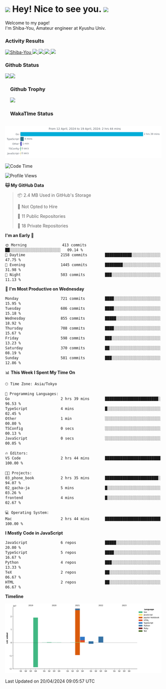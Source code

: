 <h1>
  <img src="https://emojis.slackmojis.com/emojis/images/1531849430/4246/blob-sunglasses.gif?1531849430" width="30"/> 
  Hey! Nice to see you.
  <img src="https://emojis.slackmojis.com/emojis/images/1531849430/4246/blob-sunglasses.gif?1531849430" width="30"/> 
</h1>
<p>
  Welcome to my page! <br />
  I'm Shiba-You, Amateur engineer at Kyushu Univ.
</p>


<h3>
  Activity Results
</h3>
<p align="left"> 
  <!--   GitHub  -->
  <a href="https://github.com/Shiba-You/Shiba-You/">
    <img src="https://komarev.com/ghpvc/?username=Shiba-You" alt="Shiba-You" />
  </a>
  <a href="https://github.com/Shiba-You">
    <img height="20" src="https://img.shields.io/github/followers/Shiba-You?label=follow&logo=github&style=flat" />
  </a>
  
  <!-- Qiita -->
  <a href="http://qiita.com/Shiba-You">
    <img height="20" src="https://qiita-badge.apiapi.app/s/Shiba-You/posts.svg" />
  </a>
  <a href="http://qiita.com/Shiba-You">
    <img height="20" src="https://qiita-badge.apiapi.app/s/Shiba-You/contributions.svg" />
  </a>
  <a href="http://qiita.com/Shiba-You">
    <img height="20" src="https://qiita-badge.apiapi.app/s/Shiba-You/followers.svg" />
  </a>
</p>


<h3>
  Github Status
</h3>
<div>
  <img height="170" align="left" src="https://github-readme-stats.vercel.app/api?username=Shiba-You&theme=tokyonight" />
  <img height="170" src="https://github-readme-stats.vercel.app/api/top-langs/?username=Shiba-You&theme=tokyonight&layout=compact" />
</div>

<h3>
  Github Trophy
</h3>
<div>
  <img width="800" src="https://github-profile-trophy.vercel.app/?username=Shiba-You&theme=tokyonight" />
</div>


<h3>
  WakaTIme Status
</h3>
<img src="https://github.com/Shiba-You/Shiba-You/blob/main/images/stat.svg" alt="Shiba-You WakaTime Activity"/>

<!--START_SECTION:waka-->
![Code Time](http://img.shields.io/badge/Code%20Time-801%20hrs%2035%20mins-blue)

![Profile Views](http://img.shields.io/badge/Profile%20Views-0-blue)

**🐱 My GitHub Data** 

> 📦 2.4 MB Used in GitHub's Storage 
 > 
> 🚫 Not Opted to Hire
 > 
> 📜 11 Public Repositories 
 > 
> 🔑 18 Private Repositories 
 > 
**I'm an Early 🐤** 

```text
🌞 Morning                413 commits         ██░░░░░░░░░░░░░░░░░░░░░░░   09.14 % 
🌆 Daytime                2158 commits        ████████████░░░░░░░░░░░░░   47.75 % 
🌃 Evening                1445 commits        ████████░░░░░░░░░░░░░░░░░   31.98 % 
🌙 Night                  503 commits         ███░░░░░░░░░░░░░░░░░░░░░░   11.13 % 
```
📅 **I'm Most Productive on Wednesday** 

```text
Monday                   721 commits         ████░░░░░░░░░░░░░░░░░░░░░   15.95 % 
Tuesday                  686 commits         ████░░░░░░░░░░░░░░░░░░░░░   15.18 % 
Wednesday                855 commits         █████░░░░░░░░░░░░░░░░░░░░   18.92 % 
Thursday                 708 commits         ████░░░░░░░░░░░░░░░░░░░░░   15.67 % 
Friday                   598 commits         ███░░░░░░░░░░░░░░░░░░░░░░   13.23 % 
Saturday                 370 commits         ██░░░░░░░░░░░░░░░░░░░░░░░   08.19 % 
Sunday                   581 commits         ███░░░░░░░░░░░░░░░░░░░░░░   12.86 % 
```


📊 **This Week I Spent My Time On** 

```text
🕑︎ Time Zone: Asia/Tokyo

💬 Programming Languages: 
Go                       2 hrs 39 mins       ████████████████████████░   96.53 % 
TypeScript               4 mins              █░░░░░░░░░░░░░░░░░░░░░░░░   02.45 % 
Other                    1 min               ░░░░░░░░░░░░░░░░░░░░░░░░░   00.80 % 
TSConfig                 0 secs              ░░░░░░░░░░░░░░░░░░░░░░░░░   00.13 % 
JavaScript               0 secs              ░░░░░░░░░░░░░░░░░░░░░░░░░   00.05 % 

🔥 Editors: 
VS Code                  2 hrs 44 mins       █████████████████████████   100.00 % 

🐱‍💻 Projects: 
03_phone_book            2 hrs 35 mins       ████████████████████████░   94.07 % 
02_gacha-ja              5 mins              █░░░░░░░░░░░░░░░░░░░░░░░░   03.26 % 
frontend                 4 mins              █░░░░░░░░░░░░░░░░░░░░░░░░   02.67 % 

💻 Operating System: 
Mac                      2 hrs 44 mins       █████████████████████████   100.00 % 
```

**I Mostly Code in JavaScript** 

```text
JavaScript               6 repos             █████░░░░░░░░░░░░░░░░░░░░   20.00 % 
TypeScript               5 repos             ████░░░░░░░░░░░░░░░░░░░░░   16.67 % 
Python                   4 repos             ███░░░░░░░░░░░░░░░░░░░░░░   13.33 % 
TeX                      2 repos             ██░░░░░░░░░░░░░░░░░░░░░░░   06.67 % 
HTML                     2 repos             ██░░░░░░░░░░░░░░░░░░░░░░░   06.67 % 
```



**Timeline**

![Lines of Code chart](https://raw.githubusercontent.com/Shiba-You/Shiba-You/main/assets/bar_graph.png)


 Last Updated on 20/04/2024 09:05:57 UTC
<!--END_SECTION:waka-->
